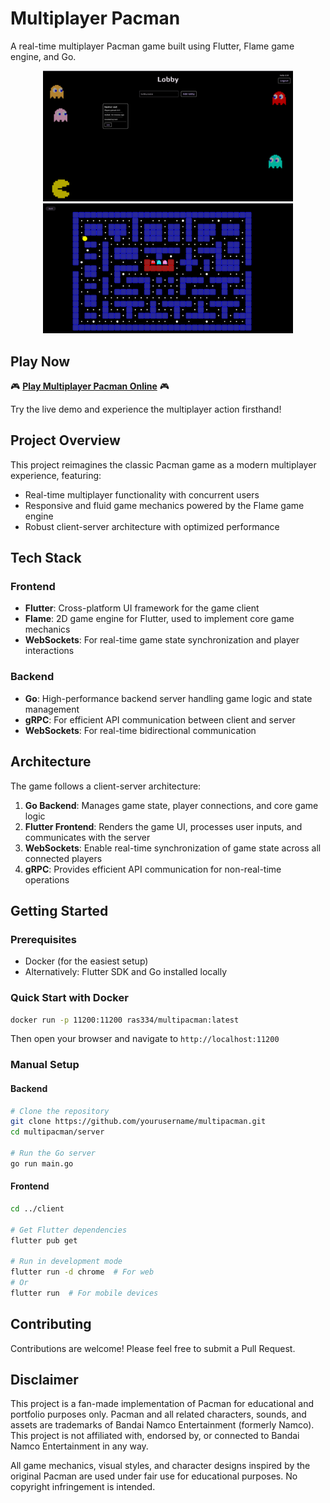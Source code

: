 # Multiplayer Pacman

A real-time multiplayer Pacman game built using Flutter, Flame game engine, and Go.

<div align="center">
  <img src="img/lobby.png" alt="Game Lobby" width="400" />
  <img src="img/game.png" alt="Gameplay Screenshot" width="400" />
</div>


## Play Now

🎮 **[Play Multiplayer Pacman Online](https://multipacman.dumbapps.org)** 🎮

Try the live demo and experience the multiplayer action firsthand!


## Project Overview

This project reimagines the classic Pacman game as a modern multiplayer experience, featuring:

- Real-time multiplayer functionality with concurrent users
- Responsive and fluid game mechanics powered by the Flame game engine
- Robust client-server architecture with optimized performance

## Tech Stack

### Frontend

- **Flutter**: Cross-platform UI framework for the game client
- **Flame**: 2D game engine for Flutter, used to implement core game mechanics
- **WebSockets**: For real-time game state synchronization and player interactions

### Backend

- **Go**: High-performance backend server handling game logic and state management
- **gRPC**: For efficient API communication between client and server
- **WebSockets**: For real-time bidirectional communication

## Architecture

The game follows a client-server architecture:

1. **Go Backend**: Manages game state, player connections, and core game logic
2. **Flutter Frontend**: Renders the game UI, processes user inputs, and communicates with the server
3. **WebSockets**: Enable real-time synchronization of game state across all connected players
4. **gRPC**: Provides efficient API communication for non-real-time operations

## Getting Started

### Prerequisites

- Docker (for the easiest setup)
- Alternatively: Flutter SDK and Go installed locally

### Quick Start with Docker

```bash
docker run -p 11200:11200 ras334/multipacman:latest
```

Then open your browser and navigate to `http://localhost:11200`

### Manual Setup

#### Backend

```bash
# Clone the repository
git clone https://github.com/yourusername/multipacman.git
cd multipacman/server

# Run the Go server
go run main.go
```

#### Frontend

```bash
cd ../client

# Get Flutter dependencies
flutter pub get

# Run in development mode
flutter run -d chrome  # For web
# Or
flutter run  # For mobile devices
```

## Contributing

Contributions are welcome! Please feel free to submit a Pull Request.

## Disclaimer

This project is a fan-made implementation of Pacman for educational and portfolio purposes only. Pacman and all related
characters, sounds, and assets are trademarks of Bandai Namco Entertainment (formerly Namco). This project is not
affiliated with, endorsed by, or connected to Bandai Namco Entertainment in any way.

All game mechanics, visual styles, and character designs inspired by the original Pacman are used under fair use for
educational purposes. No copyright infringement is intended.

